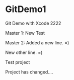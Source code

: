 # GitDemo1
Git Demo with Xcode 2222

Master 1: New Test

Master 2: Added a new line. =)

New other line. =)

Test project

Project has changed....
